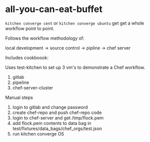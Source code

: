 # all-you-can-eat-buffet

`kitchen converge cent` or `kitchen converge ubuntu` get get a whole workflow point to point.

Follows the workflow methodology of:

local development -> source control -> pipline -> chef server

Includes cookboook:

Uses test-kitchen to set up 3 vm's to demonstrate a Chef workflow.

1. gitlab
2. pipeline
3. chef-server-cluster

Manual steps

1. login to gitlab and change password
2. create chef-repo and push chef-repo code
3. login to chef-server and get /tmp/flock.pem
4. add flock.pem contents to data bag in test/fixtures/data_bags/chef_orgs/test.json
5. run kitchen converge OS
